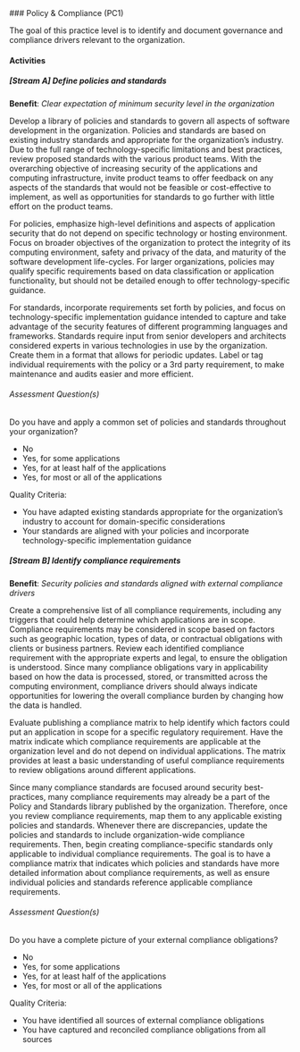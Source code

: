 <div class="new-page"/>
### Policy & Compliance (PC1)

The goal of this practice level is to identify and document governance and compliance drivers relevant to the organization.

#### Activities

##### [Stream A] Define policies and standards
<b>Benefit</b>: <i>Clear expectation of minimum security level in the organization</i>

Develop a library of policies and standards to govern all aspects of software development in the organization. Policies and standards are based on existing industry standards and appropriate for the organization’s industry. Due to the full range of technology-specific limitations and best practices, review proposed standards with the various product teams. With the overarching objective of increasing security of the applications and computing infrastructure, invite product teams to offer feedback on any aspects of the standards that would not be feasible or cost-effective to implement, as well as opportunities for standards to go further with little effort on the product teams.

For policies, emphasize high-level definitions and aspects of application security that do not depend on specific technology or hosting environment. Focus on broader objectives of the organization to protect the integrity of its computing environment, safety and privacy of the data, and maturity of the software development life-cycles. For larger organizations, policies may qualify specific requirements based on data classification or application functionality, but should not be detailed enough to offer technology-specific guidance.

For standards, incorporate requirements set forth by policies, and focus on technology-specific implementation guidance intended to capture and take advantage of the security features of different programming languages and frameworks. Standards require input from senior developers and architects considered experts in various technologies in use by the organization. Create them in a format that allows for periodic updates. Label or tag individual requirements with the policy or a 3rd party requirement, to make maintenance and audits easier and more efficient.


###### Assessment Question(s)
Do you have and apply a common set of policies and standards throughout your organization?

- No
- Yes, for some applications
- Yes, for at least half of the applications
- Yes, for most or all of the applications


Quality Criteria:

- You have adapted existing standards appropriate for the organization’s industry to account for domain-specific considerations
- Your standards are aligned with your policies and incorporate technology-specific implementation guidance


##### [Stream B] Identify compliance requirements
<b>Benefit</b>: <i>Security policies and standards aligned with external compliance drivers</i>

Create a comprehensive list of all compliance requirements, including any triggers that could help determine which applications are in scope. Compliance requirements may be considered in scope based on factors such as geographic location, types of data, or contractual obligations with clients or business partners. Review each identified compliance requirement with the appropriate experts and legal, to ensure the obligation is understood. Since many compliance obligations vary in applicability based on how the data is processed, stored, or transmitted across the computing environment, compliance drivers should always indicate opportunities for lowering the overall compliance burden by changing how the data is handled.

Evaluate publishing a compliance matrix to help identify which factors could put an application in scope for a specific regulatory requirement. Have the matrix indicate which compliance requirements are applicable at the organization level and do not depend on individual applications. The matrix provides at least a basic understanding of useful compliance requirements to review obligations around different applications.

Since many compliance standards are focused around security best-practices, many compliance requirements may already be a part of the Policy and Standards library published by the organization. Therefore, once you review compliance requirements, map them to any applicable existing policies and standards. Whenever there are discrepancies, update the policies and standards to include organization-wide compliance requirements. Then, begin creating compliance-specific standards only applicable to individual compliance requirements. The goal is to have a compliance matrix that indicates which policies and standards have more detailed information about compliance requirements, as well as ensure individual policies and standards reference applicable compliance requirements.


###### Assessment Question(s)
Do you have a complete picture of your external compliance obligations?

- No
- Yes, for some applications
- Yes, for at least half of the applications
- Yes, for most or all of the applications


Quality Criteria:

- You have identified all sources of external compliance obligations
- You have captured and reconciled compliance obligations from all sources

